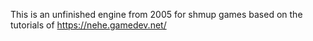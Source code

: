 This is an unfinished engine from 2005 for shmup games based on the tutorials of https://nehe.gamedev.net/
